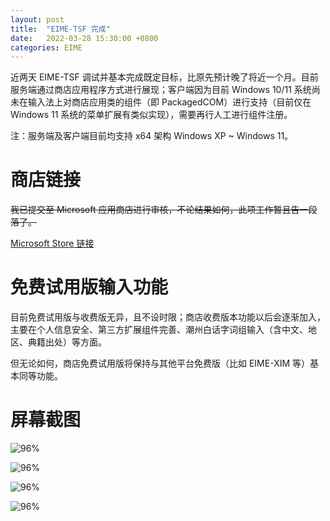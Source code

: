 ```yaml
---
layout: post
title:  "EIME-TSF 完成"
date:   2022-03-28 15:30:00 +0800
categories: EIME
---
```


近两天 EIME-TSF 调试并基本完成既定目标，比原先预计晚了将近一个月。目前服务端通过商店应用程序方式进行展现；客户端因为目前 Windows 10/11 系统尚未在输入法上对商店应用类的组件（即 PackagedCOM）进行支持（目前仅在 Windows 11 系统的菜单扩展有类似实现），需要再行人工进行组件注册。

注：服务端及客户端目前均支持 x64 架构 Windows XP ~ Windows 11。


# 商店链接

~~我已提交至 Microsoft 应用商店进行审核，不论结果如何，此项工作暂且告一段落了。~~

[Microsoft Store 链接](https://www.microsoft.com/store/apps/9NFZN61GQHF8 "ETK++ 输入法扩展组件及潮州白话字输入法应用商店下载")


# 免费试用版输入功能

目前免费试用版与收费版无异，且不设时限；商店收费版本功能以后会逐渐加入，主要在个人信息安全、第三方扩展组件完善、潮州白话字词组输入（含中文、地区、典籍出处）等方面。

但无论如何，商店免费试用版将保持与其他平台免费版（比如 EIME-XIM 等）基本同等功能。


# 屏幕截图


![96%](https://media.githubusercontent.com/media/DonAnthonyLee/DonAnthonyLee.github.io/main/images/eime-over-the-spot.png)

![96%](https://media.githubusercontent.com/media/DonAnthonyLee/DonAnthonyLee.github.io/main/images/eime-on-the-spot.png)

![96%](https://media.githubusercontent.com/media/DonAnthonyLee/DonAnthonyLee.github.io/main/images/eime-third-party-addons.png)

![96%](https://media.githubusercontent.com/media/DonAnthonyLee/DonAnthonyLee.github.io/main/images/eime-tsf-smode.png)

